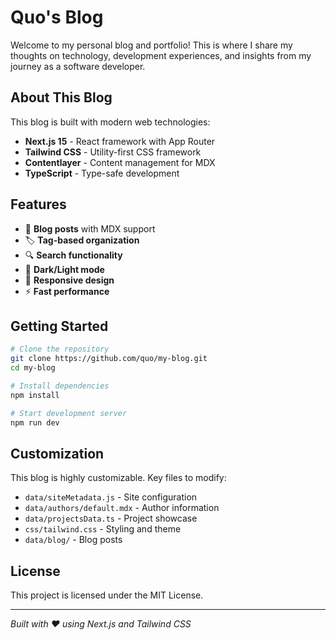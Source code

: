 # Quo's Blog

Welcome to my personal blog and portfolio! This is where I share my thoughts on technology, development experiences, and insights from my journey as a software developer.

## About This Blog

This blog is built with modern web technologies:

- **Next.js 15** - React framework with App Router
- **Tailwind CSS** - Utility-first CSS framework
- **Contentlayer** - Content management for MDX
- **TypeScript** - Type-safe development

## Features

- 📝 **Blog posts** with MDX support
- 🏷️ **Tag-based organization**
- 🔍 **Search functionality**
- 🌙 **Dark/Light mode**
- 📱 **Responsive design**
- ⚡ **Fast performance**

## Getting Started

```bash
# Clone the repository
git clone https://github.com/quo/my-blog.git
cd my-blog

# Install dependencies
npm install

# Start development server
npm run dev
```

## Customization

This blog is highly customizable. Key files to modify:

- `data/siteMetadata.js` - Site configuration
- `data/authors/default.mdx` - Author information
- `data/projectsData.ts` - Project showcase
- `css/tailwind.css` - Styling and theme
- `data/blog/` - Blog posts

## License

This project is licensed under the MIT License.

---

*Built with ❤️ using Next.js and Tailwind CSS*
